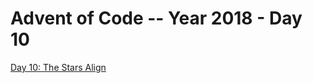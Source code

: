# Advent of Code -- Year 2018 - Day 10

[Day 10: The Stars Align](https://adventofcode.com/2018/day/10)
